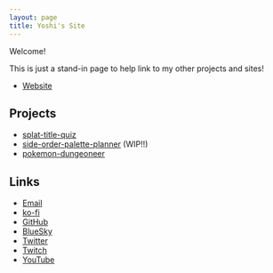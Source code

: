 ```yaml
---
layout: page
title: Yoshi's Site
---
```


Welcome!

This is just a stand-in page to help link to my other projects and sites!

- [Website](https://epicyoshimaster.neocities.org/)

## Projects

- [splat-title-quiz](https://epicyoshimaster.github.io/splat-title-quiz/)
- [side-order-palette-planner](https://epicyoshimaster.github.io/side-order-palette-planner/) (WIP!!)
- [pokemon-dungeoneer](https://pokemon-dungeoneer.vercel.app/)

## Links

- [Email](mailto:epicyoshim@gmail.com)
- [ko-fi](https://ko-fi.com/epicyoshimaster)
- [GitHub](https://github.com/EpicYoshiMaster)
- [BlueSky](https://bsky.app/profile/epicyoshimaster.bsky.social)
- [Twitter](https://twitter.com/EpicYoshiMaster)
- [Twitch](https://www.twitch.tv/EpicYoshiMaster)
- [YouTube](https://www.youtube.com/c/EpicYoshiMaster)